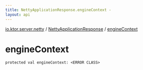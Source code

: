 ```yaml
---
title: NettyApplicationResponse.engineContext - 
layout: api
---
```


<div class='api-docs-breadcrumbs'><a href="../index.html">io.ktor.server.netty</a> / <a href="index.html">NettyApplicationResponse</a> / <a href="./engine-context.html">engineContext</a></div>

# engineContext

<div class="signature"><code><span class="keyword">protected</span> <span class="keyword">val </span><span class="identifier">engineContext</span><span class="symbol">: </span><span class="identifier">&lt;ERROR CLASS&gt;</span></code></div>
